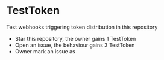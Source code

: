 # TestToken
Test webhooks triggering token distribution in this repository
* Star this repository, the owner gains 1 TestToken
* Open an issue, the behaviour gains 3 TestToken
* Owner mark an issue as 
